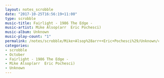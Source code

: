 ```yaml
---
layout: notes_scrobble
date: "2017-10-25T16:56:19+11:00"
type: scrobble
music-title: Fairlight - 1986 The Edge -
music-artist: Mike Alsop(arr  Eric Pochesci)
music-album: Unknown
music-play-count: "1"
permalink: /notes/scrobble/Mike+Alsop%28arr++Eric+Pochesci%29/Unknown/cf994438277ce4c12314cd35562a5f31b202f4de.html
categories:
- scrobble
- October
- Fairlight - 1986 The Edge -
- Mike Alsop(arr  Eric Pochesci)
- Unknown
---
```

